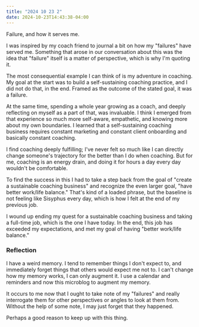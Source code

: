 ```yaml
---
title: "2024 10 23 2"
date: 2024-10-23T14:43:38-04:00
---
```


Failure, and how it serves me.<!--more-->

I was inspired by my coach friend to journal a bit on how my "failures" have
served me. Something that arose in our conversation about this was the idea that
"failure" itself is a matter of perspective, which is why I'm quoting it.

The most consequential example I can think of is my adventure in coaching. My
goal at the start was to build a self-sustaining coaching practice, and I did
not do that, in the end. Framed as the outcome of the stated goal, it was a
failure.

At the same time, spending a whole year growing as a coach, and deeply
reflecting on myself as a part of that, was invaluable. I think I emerged from
that experience so much more self-aware, empathetic, and knowing more about my
own boundaries. I learned that a self-sustaining coaching business requires
constant marketing and constant client onboarding and basically constant
coaching.

I find coaching deeply fulfilling; I've never felt so much like I can directly
change someone's trajectory for the better than I do when coaching. But for me,
coaching is an energy drain, and doing it for hours a day every day wouldn't be
comfortable.

To find the success in this I had to take a step back from the goal of "create a
sustainable coaching business" and recognize the even larger goal, "have better
work/life balance." That's kind of a loaded phrase, but the baseline is not
feeling like Sisyphus every day, which is how I felt at the end of my previous
job.

I wound up ending my quest for a sustainable coaching business and taking a
full-time job, which is the one I have today. In the end, this job has exceeded
my expectations, and met my goal of having "better work/life balance."

### Reflection

I have a weird memory. I tend to remember things I don't expect to, and
immediately forget things that others would expect me not to. I can't change how
my memory works, I can only augment it. I use a calendar and reminders and now
this microblog to augment my memory.

It occurs to me now that I ought to take note of my "failures" and really
interrogate them for other perspectives or angles to look at them from. Without
the help of some note, I may just forget that they happened.

Perhaps a good reason to keep up with this thing.
